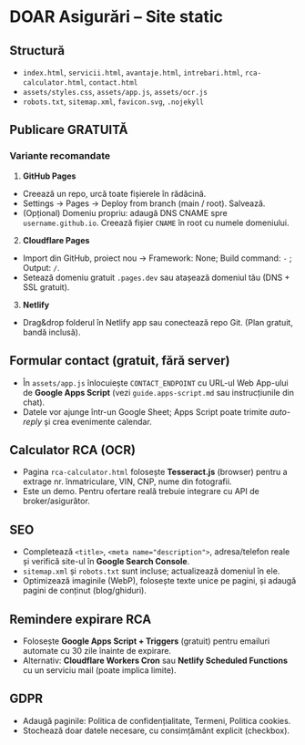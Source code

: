 
# DOAR Asigurări – Site static

## Structură
- `index.html`, `servicii.html`, `avantaje.html`, `intrebari.html`, `rca-calculator.html`, `contact.html`
- `assets/styles.css`, `assets/app.js`, `assets/ocr.js`
- `robots.txt`, `sitemap.xml`, `favicon.svg`, `.nojekyll`

## Publicare GRATUITĂ
### Variante recomandate
1) **GitHub Pages**
- Creează un repo, urcă toate fișierele în rădăcină.
- Settings → Pages → Deploy from branch (main / root). Salvează.
- (Opțional) Domeniu propriu: adaugă DNS CNAME spre `username.github.io`. Creează fișier `CNAME` în root cu numele domeniului.

2) **Cloudflare Pages**
- Import din GitHub, proiect nou → Framework: None; Build command: `-` ; Output: `/`.
- Setează domeniu gratuit `.pages.dev` sau atașează domeniul tău (DNS + SSL gratuit).

3) **Netlify**
- Drag&drop folderul în Netlify app sau conectează repo Git. (Plan gratuit, bandă inclusă).

## Formular contact (gratuit, fără server)
- În `assets/app.js` înlocuiește `CONTACT_ENDPOINT` cu URL-ul Web App-ului de **Google Apps Script** (vezi `guide.apps-script.md` sau instrucțiunile din chat).
- Datele vor ajunge într-un Google Sheet; Apps Script poate trimite *auto-reply* și crea evenimente calendar.

## Calculator RCA (OCR)
- Pagina `rca-calculator.html` folosește **Tesseract.js** (browser) pentru a extrage nr. înmatriculare, VIN, CNP, nume din fotografii.
- Este un demo. Pentru ofertare reală trebuie integrare cu API de broker/asigurător.

## SEO
- Completează `<title>`, `<meta name="description">`, adresa/telefon reale și verifică site-ul în **Google Search Console**. 
- `sitemap.xml` și `robots.txt` sunt incluse; actualizează domeniul în ele.
- Optimizează imaginile (WebP), folosește texte unice pe pagini, și adaugă pagini de conținut (blog/ghiduri).

## Remindere expirare RCA
- Folosește **Google Apps Script + Triggers** (gratuit) pentru emailuri automate cu 30 zile înainte de expirare.
- Alternativ: **Cloudflare Workers Cron** sau **Netlify Scheduled Functions** cu un serviciu mail (poate implica limite).

## GDPR
- Adaugă paginile: Politica de confidențialitate, Termeni, Politica cookies.
- Stochează doar datele necesare, cu consimțământ explicit (checkbox).
